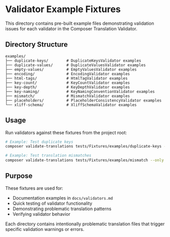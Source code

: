 # Validator Example Fixtures

This directory contains pre-built example files demonstrating validation issues for each validator in the Composer Translation Validator.

## Directory Structure

```
examples/
├── duplicate-keys/        # DuplicateKeysValidator examples
├── duplicate-values/      # DuplicateValuesValidator examples
├── empty-values/          # EmptyValuesValidator examples
├── encoding/              # EncodingValidator examples
├── html-tags/             # HtmlTagValidator examples
├── key-count/             # KeyCountValidator examples
├── key-depth/             # KeyDepthValidator examples
├── key-naming/            # KeyNamingConventionValidator examples
├── mismatch/              # MismatchValidator examples
├── placeholders/          # PlaceholderConsistencyValidator examples
└── xliff-schema/          # XliffSchemaValidator examples
```

## Usage

Run validators against these fixtures from the project root:

```bash
# Example: Test duplicate keys
composer validate-translations tests/Fixtures/examples/duplicate-keys --only "DuplicateKeysValidator"

# Example: Test translation mismatches
composer validate-translations tests/Fixtures/examples/mismatch --only "MismatchValidator"
```

## Purpose

These fixtures are used for:
- Documentation examples in `docs/validators.md`
- Quick testing of validator functionality
- Demonstrating problematic translation patterns
- Verifying validator behavior

Each directory contains intentionally problematic translation files that trigger specific validation warnings or errors.
